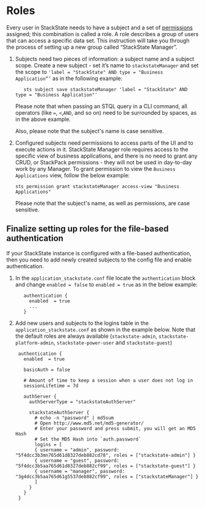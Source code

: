 # Roles

Every user in StackState needs to have a subject and a set of [permissions](rbac_permissions.md) assigned; this combination is called a role. A role describes a group of users that can access a specific data set. This instruction will take you through the process of setting up a new group called “StackState Manager”.

1. Subjects need two pieces of information: a subject name and a subject scope. Create a new subject - set it’s name to `stackstateManager` and set the scope to `'label = "StackState" AND type = "Business Application”’` as in the following example:

   ```text
      sts subject save stackstateManager 'label = "StackState" AND type = "Business Application"'
   ```

   Please note that when passing an STQL query in a CLI command, all operators \(like `=`, `<`,`AND`, and so on\) need to be surrounded by spaces, as in the above example.

   Also, please note that the subject's name is case sensitive.

2. Configured subjects need permissions to access parts of the UI and to execute actions in it. StackState Manager role requires access to the specific view of business applications, and there is no need to grant any CRUD, or StackPack permissions - they will not be used in day-to-day work by any Manager. To grant permission to view the `Business Applications` view, follow the below example:

   ```text
   sts permission grant stackstateManager access-view "Business Applications"
   ```

   Please note that the subject's name, as well as permissions, are case sensitive.

## Finalize setting up roles for the file-based authentication

If your StackState instance is configured with a file-based authentication, then you need to add newly created subjects to the config file and enable authentication.

1. In the `application_stackstate.conf` file locate the `authentication` block and change `enabled = false` to `enabled = true` as in the below example:

   ```text
      authentication {
        enabled  = true
        ...
      }
   ```

2. Add new users and subjects to the logins table in the `application_stackstate.conf` as shown in the example below. Note that the default roles are always available (`stackstate-admin`, `stackstate-platform-admin`, `stackstate-power-user` and `stackstate-guest`)

   ```text
    authentication {
      enabled  = true

      basicAuth = false

      # Amount of time to keep a session when a user does not log in
      sessionLifetime = 7d

      authServer {
        authServerType = "stackstateAuthServer"

        stackstateAuthServer {
          # echo -n "password" | md5sum
          # Open http://www.md5.net/md5-generator/
          # Enter your password and press submit, you will get an MD5 Hash
          # Set the MD5 Hash into `auth.password`
          logins = [
          { username = "admin", password: "5f4dcc3b3mn765d61d8327deb882cd78", roles = ["stackstate-admin"] }
          { username = "guest", password: "5f4dcc3b5aa765d61d8327deb882cf99", roles = ["stackstate-guest"] }
          { username = "manager", password: "3g4dcc3b5aa765d61g5537deb882cf99", roles = ["stackstateManager"] }
          ]
        }
      }
    }
   ```

